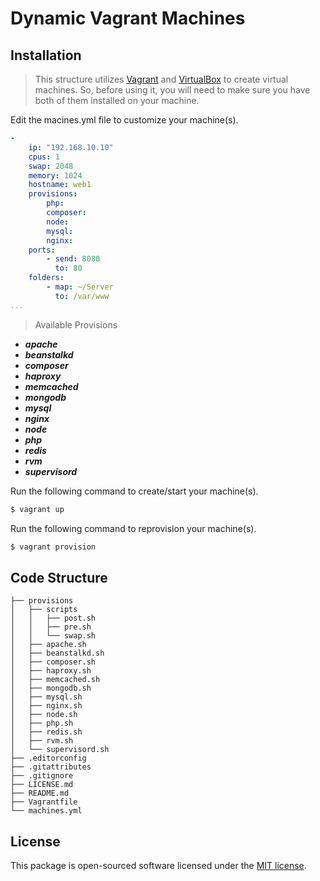 # Dynamic Vagrant Machines

## Installation

> This structure utilizes [Vagrant](https://www.vagrantup.com/) and [VirtualBox](https://www.virtualbox.org/) to create virtual machines. So, before using it, you will need to make sure you have both of them installed on your machine.

Edit the macines.yml file to customize your machine(s).

```yml
-
    ip: "192.168.10.10"
    cpus: 1
    swap: 2048
    memory: 1024
    hostname: web1
    provisions:
        php:
        composer:
        node:
        mysql:
        nginx:
    ports:
        - send: 8080
          to: 80
    folders:
        - map: ~/Server
          to: /var/www
...
```

> Available Provisions
* **_apache_**
* **_beanstalkd_**
* **_composer_**
* **_haproxy_**
* **_memcached_**
* **_mongodb_**
* **_mysql_**
* **_nginx_**
* **_node_**
* **_php_**
* **_redis_**
* **_rvm_**
* **_supervisord_**

Run the following command to create/start your machine(s).

```bash
$ vagrant up
```

Run the following command to reprovision your machine(s).

```bash
$ vagrant provision
```

## Code Structure

    ├── provisions
    │   ├── scripts
    │   │   ├── post.sh
    │   │   ├── pre.sh
    │   │   └── swap.sh
    │   ├── apache.sh
    │   ├── beanstalkd.sh
    │   ├── composer.sh
    │   ├── haproxy.sh
    │   ├── memcached.sh
    │   ├── mongodb.sh
    │   ├── mysql.sh
    │   ├── nginx.sh
    │   ├── node.sh
    │   ├── php.sh
    │   ├── redis.sh
    │   ├── rvm.sh
    │   └── supervisord.sh
    ├── .editorconfig
    ├── .gitattributes
    ├── .gitignore
    ├── LICENSE.md
    ├── README.md
    ├── Vagrantfile
    └── machines.yml

## License

This package is open-sourced software licensed under the [MIT license](http://opensource.org/licenses/MIT).
